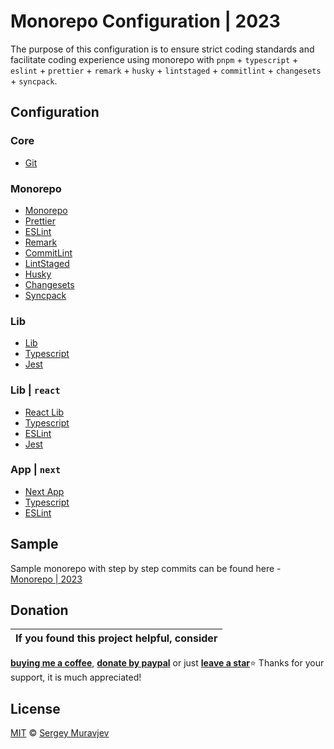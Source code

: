 # Monorepo Configuration | 2023

The purpose of this configuration is to ensure strict coding standards and facilitate coding experience using monorepo with `pnpm` + `typescript` + `eslint` + `prettier` + `remark` + `husky` + `lintstaged` + `commitlint` + `changesets` + `syncpack`.

## Configuration

### Core

- [Git](/docs/core/git.md)

### Monorepo

- [Monorepo](docs/packages/monorepo.md)
- [Prettier](/packages/prettier/README.md)
- [ESLint](/packages/eslint-ts/README.md)
- [Remark](/packages/remark/README.md)
- [CommitLint](/packages/commitlint/README.md)
- [LintStaged](/docs/tools/lint-staged.md)
- [Husky](/docs/tools/husky.md)
- [Changesets](docs/tools/changesets.md)
- [Syncpack](/packages/syncpack/README.md)

### Lib

- [Lib](/docs/packages/lib.md)
- [Typescript](/packages/ts/README.md)
- [Jest](/packages/jest-ts/README.md)

### Lib | `react`

- [React Lib](/docs/packages/lib-react.md)
- [Typescript](/packages/ts-react/README.md)
- [ESLint](/packages/eslint-ts-react/README.md)
- [Jest](/packages/jest-ts-react/README.md)

### App | `next`

- [Next App](/docs/packages/app-next.md)
- [Typescript](/packages/ts-next/README.md)
- [ESLint](/packages/eslint-ts-next/README.md)

## Sample

Sample monorepo with step by step commits can be found here - [Monorepo | 2023](https://github.com/muravjev/monorepo#monorepo--2023)

## Donation

<!-- prettier-ignore-start -->

| If you found this project helpful, consider |
| :---: |
[**buying me a coffee**](https://www.buymeacoffee.com/muravjev), [**donate by paypal**](https://www.paypal.me/muravjev) or just [**leave a star**](../..)⭐
Thanks for your support, it is much appreciated!

<!-- prettier-ignore-end -->

## License

[MIT](LICENSE) © [Sergey Muravjev](https://github.com/muravjev)
